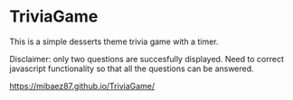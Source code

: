 # TriviaGame

This is a simple desserts theme trivia game with a timer.

Disclaimer: only two questions are succesfully displayed. Need to correct javascript functionality so that all the questions can be answered.

https://mibaez87.github.io/TriviaGame/
